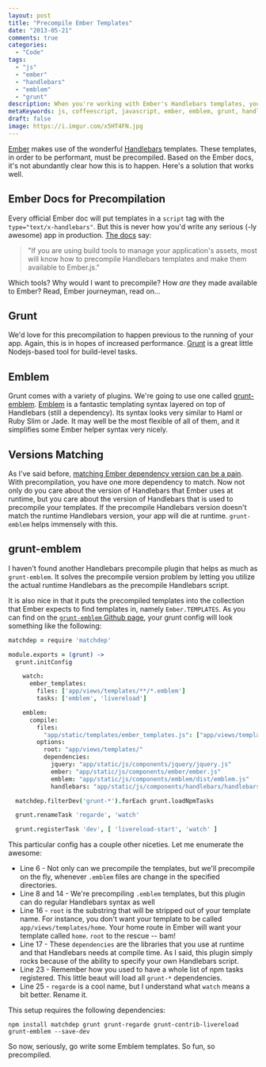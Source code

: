 ```yaml
---
layout: post
title: "Precompile Ember Templates"
date: "2013-05-21"
comments: true
categories:
  - "Code"
tags:
  - "js"
  - "ember"
  - "handlebars"
  - "emblem"
  - "grunt"
description: When you're working with Ember's Handlebars templates, you're going to want to precompile them for performance reasons.
metaKeywords: js, coffeescript, javascript, ember, emblem, grunt, handlebars, version
draft: false
image: https://i.imgur.com/x5HT4FN.jpg
---
```


[Ember](http://emberjs.com) makes use of the wonderful [Handlebars](http://handlebarsjs.com) templates.  These templates, in order to be performant, must be precompiled.  Based on the Ember docs, it's not abundantly clear how this is to happen.  Here's a solution that works well.

<!--more-->

## Ember Docs for Precompilation

Every official Ember doc will put templates in a `script` tag with the `type="text/x-handlebars"`.  But this is never how you'd write any serious (-ly awesome) app in production.  [The docs](http://emberjs.com/guides/templates/handlebars-basics/) say:

> "If you are using build tools to manage your application's assets, most will know how to precompile Handlebars templates and make them available to Ember.js."

Which tools?  Why would I want to precompile?  How *are* they made available to Ember?  Read, Ember journeyman, read on...

## Grunt

We'd love for this precompilation to happen previous to the running of your app.  Again, this is in hopes of increased performance.  [Grunt](http://gruntjs.com) is a great little Nodejs-based tool for build-level tasks.

## Emblem

Grunt comes with a variety of plugins.  We're going to use one called [grunt-emblem](https://github.com/wordofchristian/grunt-emblem/).  [Emblem](http://emblemjs.com/) is a fantastic templating syntax layered on top of Handlebars (still a dependency).  Its syntax looks very similar to Haml or Ruby Slim or Jade.  It may well be the most flexible of all of them, and it simplifies some Ember helper syntax very nicely.

## Versions Matching

As I've said before, [matching Ember dependency version can be a pain](/post/match-ember-handlebars-version/).  With precompilation, you have one more dependency to match.  Now not only do you care about the version of Handlebars that Ember uses at runtime, but you care about the version of Handlebars that is used to precompile your templates.  If the precompile Handlebars version doesn't match the runtime Handlebars version, your app will die at runtime.  `grunt-emblem` helps immensely with this.

## grunt-emblem

I haven't found another Handlebars precompile plugin that helps as much as `grunt-emblem`.  It solves the precompile version problem by letting you utilize the actual runtime Handlebars as the precompile Handlebars script.

It is also nice in that it puts the precompiled templates into the collection that Ember expects to find templates in, namely `Ember.TEMPLATES`.  As you can find on the [`grunt-emblem` Github page](https://github.com/wordofchristian/grunt-emblem/), your grunt config will look something like the following:

```coffeescript
matchdep = require 'matchdep'

module.exports = (grunt) ->
  grunt.initConfig

    watch:
      ember_templates:
        files: ['app/views/templates/**/*.emblem']
        tasks: ['emblem', 'livereload']

    emblem:
      compile:
        files:
          "app/static/templates/ember_templates.js": ["app/views/templates/**/*.emblem"]
        options:
          root: "app/views/templates/"
          dependencies:
            jquery: "app/static/js/components/jquery/jquery.js"
            ember: "app/static/js/components/ember/ember.js"
            emblem: "app/static/js/components/emblem/dist/emblem.js"
            handlebars: "app/static/js/components/handlebars/handlebars.js"

  matchdep.filterDev('grunt-*').forEach grunt.loadNpmTasks

  grunt.renameTask 'regarde', 'watch'

  grunt.registerTask 'dev', [ 'livereload-start', 'watch' ]

```

This particular config has a couple other niceties.  Let me enumerate the awesome:

- Line 6 - Not only can we precompile the templates, but we'll precompile on the fly, whenever `.emblem` files are change in the specified directories.
- Line 8 and 14 - We're precompiling `.emblem` templates, but this plugin can do regular Handlebars syntax as well
- Line 16 - `root` is the substring that will be stripped out of your template name.  For instance, you don't want your template to be called `app/views/templates/home`.  Your home route in Ember will want your template called `home`.  `root` to the rescue -- bam!
- Line 17 - These `dependencies` are the libraries that you use at runtime and that Handlebars needs at compile time.  As I said, this plugin simply rocks because of the ability to specify your own Handlebars script.
- Line 23 - Remember how you used to have a whole list of npm tasks registered.  This little beaut will load all `grunt-*` dependencies.
- Line 25 - `regarde` is a cool name, but I understand what `watch` means a bit better. Rename it.

This setup requires the following dependencies:

```
npm install matchdep grunt grunt-regarde grunt-contrib-livereload grunt-emblem --save-dev
```

So now, seriously, go write some Emblem templates.  So fun, so precompiled.
